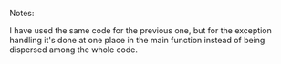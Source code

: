 Notes:

I have used the same code for the previous one, but for the exception handling it's done at one place in the main function instead of being dispersed among the whole code.